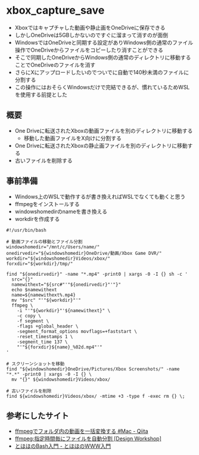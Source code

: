 # xbox_capture_save
* Xboxではキャプチャした動画や静止画をOneDriveに保存できる
* しかしOneDriveは5GBしかないのですぐに溜まって消すのが面倒
* WindowsではOneDriveと同期する設定がありWindows側の通常のファイル操作でOneDriveからファイルをコピーしたり消すことができる
* そこで同期したOneDriveからWindows側の通常のディレクトリに移動することでOneDriveのファイルを消す
* さらにXにアップロードしたいのでついでに自動で140秒未満のファイルに分割する
* この操作にはおそらくWindowsだけで完結できるが、慣れているためWSLを使用する前提とした

## 概要
* One Driveに転送されたXboxの動画ファイルを別のディレクトリに移動する
  * 移動した動画ファイルをX向けに分割する
* One Driveに転送されたXboxの静止画ファイルを別のディレクトリに移動する
* 古いファイルを削除する

## 事前準備
* Windows上のWSLで動作するが書き換えればWSLでなくても動くと思う
* ffmpegをインストールする
* windowshomedirのnameを書き換える
* workdirを作成する
  
```
#!/usr/bin/bash

# 動画ファイルの移動とファイル分割
windowshomedir="/mnt/c/Users/name/"
onedirvedir="${windowshomedir}OneDrive/動画/Xbox Game DVR/"
workdir="${windowshomedir}Videos/xbox/"
forxdir="${workdir}/tmp/"

find "${onedirvedir}" -name "*.mp4" -print0 | xargs -0 -I {} sh -c '
  src="{}"
  namewithext="${src#"'"${onedirvedir}"'"}"
  echo $namewithext
  name=${namewithext%.mp4}
  mv "$src" "'"${workdir}"'"
  ffmpeg \
    -i "'"${workdir}"'${namewithext}" \
    -c copy \
    -f segment \
    -flags +global_header \
    -segment_format_options movflags=+faststart \
    -reset_timestamps 1 \
    -segment_time 137 \
    "'"${forxdir}${name}_%02d.mp4"'"
'

# スクリーンショットを移動
find "${windowshomedir}OneDrive/Pictures/Xbox Screenshots/" -name "*.*" -print0 | xargs -0 -I {} \
  mv "{}" ${windowshomedir}Videos/xbox/

# 古いファイルを削除
find ${windowshomedir}Videos/xbox/ -mtime +3 -type f -exec rm {} \;
```
## 参考にしたサイト
* [ffmpegでフォルダ内の動画を一括変換する \#Mac \- Qiita](https://qiita.com/hosota9/items/29f845854db2e4eeebc0)
* [ffmpeg:指定時間毎にファイルを自動分割 \[Design Workshop\]](https://ws.tetsuakibaba.jp/doku.php?id=ffmpeg:%E6%8C%87%E5%AE%9A%E6%99%82%E9%96%93%E6%AF%8E%E3%81%AB%E3%83%95%E3%82%A1%E3%82%A4%E3%83%AB%E3%82%92%E8%87%AA%E5%8B%95%E5%88%86%E5%89%B2)
* [とほほのBash入門 \- とほほのWWW入門](https://www.tohoho-web.com/ex/shell.html#shell-script)
